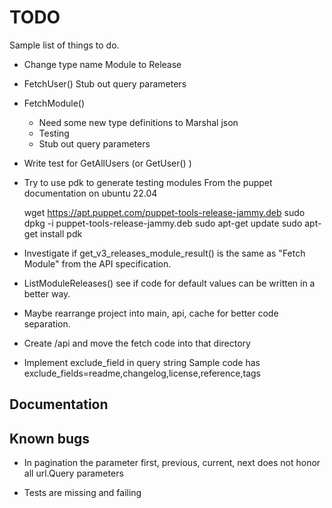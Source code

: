 # TODO

Sample list of things to do.

* Change type name Module to Release


* FetchUser()
  Stub out query parameters

* FetchModule()
  * Need some new type definitions to Marshal json
  * Testing
  * Stub out query parameters

* Write test for GetAllUsers (or GetUser() )

* Try to use pdk to generate testing modules
  From the puppet documentation on ubuntu 22.04

    wget <https://apt.puppet.com/puppet-tools-release-jammy.deb>
    sudo dpkg -i puppet-tools-release-jammy.deb
    sudo apt-get update
    sudo apt-get install pdk

* Investigate if get_v3_releases_module_result() is the same as
  "Fetch Module" from the API specification.

* ListModuleReleases() see if code for default values can be written in a
  better way.

* Maybe rearrange project into main, api, cache for better code separation.

* Create /api and move the fetch code into that directory

* Implement exclude_field in query string
    Sample code has exclude_fields=readme,changelog,license,reference,tags

## Documentation

## Known bugs

* In pagination the parameter first, previous, current, next does not honor all
  url.Query parameters
  
* Tests are missing and failing  
